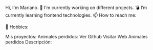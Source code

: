 Hi, I'm Mariano.
🔭 I’m currently working on different projects.
💣 I’m currently learning frontend technologies.
📫 How to reach me: 

🌱 Hobbies: 

Mis proyectos:
Animales perdidos:
Ver Github
Visitar Web Animales perdidos
Descripción: 
